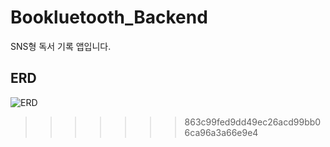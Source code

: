 # Bookluetooth_Backend
SNS형 독서 기록 앱입니다.

## ERD
![ERD](https://user-images.githubusercontent.com/99426344/215970537-a15b7545-16e6-429d-aebc-662eaa7e2017.png)
>>>>>>> 863c99fed9dd49ec26acd99bb06ca96a3a66e9e4

